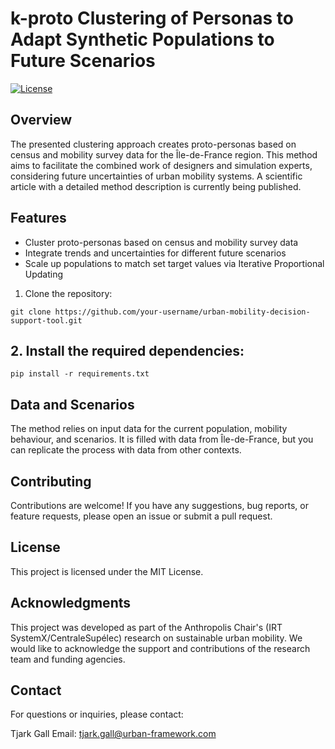 # k-proto Clustering of Personas to Adapt Synthetic Populations to Future Scenarios

[![License](https://img.shields.io/badge/License-MIT-blue.svg)](https://opensource.org/licenses/MIT)

## Overview

The presented clustering approach creates proto-personas based on census and mobility survey data for the Île-de-France region. This method aims to facilitate the combined work of designers and simulation experts, considering future uncertainties of urban mobility systems. A scientific article with a detailed method description is currently being published.

## Features

- Cluster proto-personas based on census and mobility survey data
- Integrate trends and uncertainties for different future scenarios
- Scale up populations to match set target values via Iterative Proportional Updating


1. Clone the repository:

```shell
git clone https://github.com/your-username/urban-mobility-decision-support-tool.git
```

## 2. Install the required dependencies:

```shell
pip install -r requirements.txt
```

## Data and Scenarios

The method relies on input data for the current population, mobility behaviour, and scenarios. It is filled with data from Île-de-France, but you can replicate the process with data from other contexts.

## Contributing

Contributions are welcome! If you have any suggestions, bug reports, or feature requests, please open an issue or submit a pull request.

## License

This project is licensed under the MIT License.

## Acknowledgments

This project was developed as part of the Anthropolis Chair's (IRT SystemX/CentraleSupélec) research on sustainable urban mobility. We would like to acknowledge the support and contributions of the research team and funding agencies.

## Contact

For questions or inquiries, please contact:

Tjark Gall
Email: tjark.gall@urban-framework.com

